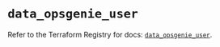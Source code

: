 # `data_opsgenie_user`

Refer to the Terraform Registry for docs: [`data_opsgenie_user`](https://registry.terraform.io/providers/opsgenie/opsgenie/0.6.35/docs/data-sources/user).

